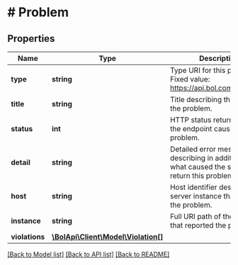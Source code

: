 # # Problem

## Properties

Name | Type | Description | Notes
------------ | ------------- | ------------- | -------------
**type** | **string** | Type URI for this problem. Fixed value: https://api.bol.com/problems. | [optional]
**title** | **string** | Title describing the nature of the problem. | [optional]
**status** | **int** | HTTP status returned from the endpoint causing the problem. | [optional]
**detail** | **string** | Detailed error message describing in additional detail what caused the service to return this problem. | [optional]
**host** | **string** | Host identifier describing the server instance that reported the problem. | [optional]
**instance** | **string** | Full URI path of the resource that reported the problem. | [optional]
**violations** | [**\BolApi\Client\Model\Violation[]**](Violation.md) |  |

[[Back to Model list]](../../README.md#models) [[Back to API list]](../../README.md#endpoints) [[Back to README]](../../README.md)
